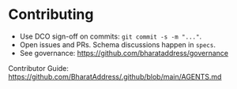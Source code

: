 # Contributing

- Use DCO sign-off on commits: `git commit -s -m "..."`.
- Open issues and PRs. Schema discussions happen in `specs`.
- See governance: https://github.com/bharataddress/governance

Contributor Guide: https://github.com/BharatAddress/.github/blob/main/AGENTS.md
